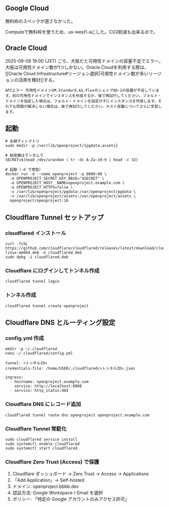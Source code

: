 ## Google Cloud
無料枠のスペックが適さなかった。

Computeで無料枠を使うため、us-west1-aにした。CO2削減も出来るので。

## Oracle Cloud
2025-09-08 19:00 (JST) ごろ、大阪だと可用性ドメインの容量不足でエラー。大阪は可用性ドメイン数が1つしかない。Oracle Cloudを利用する際は、[[Oracle Cloud Infrastructure#リージョン選択|可用性ドメイン数が多いリージョンの活用を検討]]する。
```
APIエラー 可用性ドメインVM.Standard.A1.FlexのシェイプAD-1の容量が不足しています。別の可用性ドメインでインスタンスを作成するか、後で再試行してください。フォルト・ドメインを指定した場合は、フォルト・ドメインを指定せずにインスタンスを作成します。それでも問題が解決しない場合は、後で再試行してください。ホスト容量についてさらに学習します。
```

## 起動

```
# 永続ディレクトリ
sudo mkdir -p /var/lib/openproject/{pgdata,assets}

# 秘密鍵はランダムで
SECRET=$(head /dev/urandom | tr -dc A-Za-z0-9 | head -c 32)

# 起動（-d で常駐）
docker run -d --name openproject -p 8080:80 \
  -e OPENPROJECT_SECRET_KEY_BASE="$SECRET" \
  -e OPENPROJECT_HOST__NAME=openproject.example.com \
  -e OPENPROJECT_HTTPS=false \
  -v /var/lib/openproject/pgdata:/var/openproject/pgdata \
  -v /var/lib/openproject/assets:/var/openproject/assets \
  openproject/openproject:16
```

## Cloudflare Tunnel セットアップ

### cloudflared インストール

```
curl -fsSL https://github.com/cloudflare/cloudflared/releases/latest/download/cloudflared-linux-amd64.deb -o cloudflared.deb
sudo dpkg -i cloudflared.deb
```

### Cloudflare にログインしてトンネル作成

```
cloudflared tunnel login
```

### トンネル作成

```
cloudflared tunnel create openproject
```

## Cloudflare DNS とルーティング設定

### config.yml 作成
```
mkdir -p ~/.cloudflared
nano ~/.cloudflared/config.yml
```

```
tunnel: <トンネルID>
credentials-file: /home/USER/.cloudflared/<トンネルID>.json

ingress:
  - hostname: openproject.example.com
    service: http://localhost:8080
  - service: http_status:404
```

### Cloudflare DNS にレコード追加

```
cloudflared tunnel route dns openproject openproject.example.com
```


### Cloudflare Tunnel 常駐化

```
sudo cloudflared service install
sudo systemctl enable cloudflared
sudo systemctl start cloudflared
```

### Cloudflare Zero Trust (Access) で保護

1. Cloudflare ダッシュボード → Zero Trust → Access → Applications
2. 「Add Application」→ Self-hosted
3. ドメイン: openproject.bbbb.dev
4. 認証方法: Google Workspace / Gmail を選択
5. ポリシー: 「特定の Google アカウントのみアクセス許可」